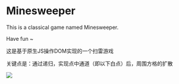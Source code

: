 # Minesweeper

This is a classical game named Minesweeper.

Have fun ~

这是基于原生JS操作DOM实现的一个扫雷游戏

关键点是：通过递归，实现点中通道（即以下白点）后，周围方格的扩散

![](http://my-first-bucket-1255365917.coscd.myqcloud.com/git/Mine-weeper-pic/%E5%B1%8F%E5%B9%95%E5%BF%AB%E7%85%A7%202018-05-08%20%E4%B8%8B%E5%8D%888.30.24.png)